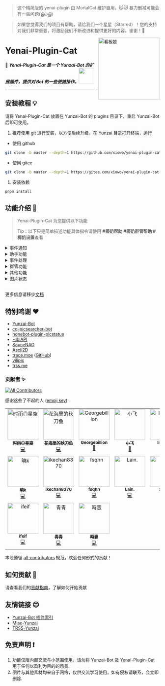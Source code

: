 > 这个精简版的 yenai-plugin 由 MortalCat 维护自用，🐱🐱 暴力删减可能会有一些问题(இωஇ)

> 如果您觉得我们的项目有帮助，请给我们一个星星（Starred）！您的支持对我们非常重要，将激励我们不断改进和提供更好的内容。谢谢！🙏

<img src="resources/img/logo.gif" alt="看板娘" width = "200" align="right">

<div align="left">

# Yenai-Plugin-Cat

🐑 **_Yenai-Plugin-Cat 是一个 Yunzai-Bot 的扩展插件，提供对 Bot 的一些便捷操作。_**<img src="https://media.giphy.com/media/mGcNjsfWAjY5AEZNw6/giphy.gif" width="50">

---

## 安装教程 💡

请将 Yenai-Plugin-Cat 放置在 Yunzai-Bot 的 plugins 目录下，重启 Yunzai-Bot 后即可使用。

1. 推荐使用 git 进行安装，以方便后续升级。在 Yunzai 目录打开终端，运行

- 使用 github

```sh
git clone -b master --depth=1 https://github.com/xiowo/yenai-plugin-cat.git ./plugins/yenai-plugin-cat
```

- 使用 gitee

```sh
git clone -b master --depth=1 https://gitee.com/xiowo/yenai-plugin-cat.git ./plugins/yenai-plugin-cat
```

1. 安装依赖

```sh
pnpm install
```

## 功能介绍 📖

> Yenai-Plugin-Cat 为您提供以下功能
>
> Tip：以下只是简单描述功能具体指令请使用 **#椰奶帮助 #椰奶群管帮助 #椰奶设置**查看

<details>
  <summary>事件通知</summary>

- [x] 撤回监听

- [x] 好友申请

- [x] 群邀请

- [x] 好友|群 列表变动

- [x] 好友|群 消息

- [x] Bot 被禁言

Tip：具体可使用 **#椰奶设置** 查看

</details>

<details>
  <summary>助手功能</summary>

- [x] 发送 群聊|好友 消息

- [x] 改头像 | 改昵称 | 改状态 | 改昵称 | 改签名 | 改性别

- [x] 删好友 | 退群

- [x] 获取 好友|群 列表

- [x] 增 删 查 说说

- [x] 开启/关闭戳一戳

- [x] 增 删 黑/白名单

</details>

<details>
  <summary>事件处理</summary>

- [x] 同意|拒绝 好友申请

- [x] 同意|拒绝 群邀请

- [x] 回复好友消息

- [x] 查看现有好友申请/群邀请

- [x] 同意/拒绝全部好友申请/群邀请

- [x] 查看全部请求
- [ ] 查看/回添 单向好友

</details>

<details>
  <summary>群管功能</summary>

- [x] (全体)?禁言|解禁

- [x] 允许|禁止 匿名

- [x] 踢@群员

- [x] 设置|取消 管理

- [x] 增 删 查 公告

- [x] 我要自闭

- [x] 申请头衔

- [x] 修改头衔

- [x] 头衔屏蔽词

- [x] 查看/清理多久没发言的人

- [x] 查看/清理从未发言的人

- [x] 查看最近入群情况

- [x] 获取禁言列表

- [x] 解除全部禁言

- [x] 加群申请处理

- [x] 白名单

- [ ] 黑名单

- [x] 哪个叼毛是龙王

Tip：具体可使用 **#椰奶群管帮助** 查看

  </details>

<details>
  <summary>其他功能</summary>

- [x] GitHub 解析

- [x] 赞我（支持陌生人点赞）

- [x] 支付宝到账语音

</details>

<details>
  <summary>图片状态</summary>

 <img src="resources/img/state.jpg" alt="状态" width = "300" />

状态 Pro

<img src="resources/img/statePro.jpg" alt="状态" width = "300" />

</details>

<br>

更多信息请移步[文档](https://yenai.trss.me)

## 特别鸣谢 ❤️

- [Yunzai-Bot](https://gitee.com/Le-niao/Yunzai-Bot)
- [cq-picsearcher-bot](https://github.com/Tsuk1ko/cq-picsearcher-bot)
- [nonebot-plugin-picstatus](https://github.com/lgc2333/nonebot-plugin-picstatus)
- [HibiAPI](https://github.com/mixmoe/HibiAPI)
- [SauceNAO](https://saucenao.com/)
- [Ascii2D](https://ascii2d.net/)
- [trace.moe](https://trace.moe) ([GitHub](https://github.com/soruly/trace.moe))
- [vilipix](https://www.vilipix.com/)
- [trss.me](https://trss.me)

### 贡献者 ✨

<!-- ALL-CONTRIBUTORS-BADGE:START - Do not remove or modify this section -->

[![All Contributors](https://img.shields.io/badge/all_contributors-17-orange.svg?style=flat-square)](#contributors-)

<!-- ALL-CONTRIBUTORS-BADGE:END -->

感谢这些了不起的人 ([emoji key](https://allcontributors.org/docs/en/emoji-key)):

<!-- ALL-CONTRIBUTORS-LIST:START - Do not remove or modify this section -->
<!-- prettier-ignore-start -->
<!-- markdownlint-disable -->
<table>
  <tbody>
    <tr>
      <td align="center" valign="top" width="14.28%"><a href="https://github.com/TimeRainStarSky"><img src="https://avatars.githubusercontent.com/u/63490117?v=4?s=100" width="100px;" alt="时雨◎星空"/><br /><sub><b>时雨◎星空</b></sub></a><br /><a href="https://github.com/yeyang52/yenai-plugin/commits?author=TimeRainStarSky" title="Code">💻</a></td>
      <td align="center" valign="top" width="14.28%"><a href="https://github.com/Saury-loser"><img src="https://avatars.githubusercontent.com/u/106982493?v=4?s=100" width="100px;" alt="花海里的秋刀鱼"/><br /><sub><b>花海里的秋刀鱼</b></sub></a><br /><a href="https://github.com/yeyang52/yenai-plugin/commits?author=Saury-loser" title="Code">💻</a></td>
      <td align="center" valign="top" width="14.28%"><a href="https://github.com/Georgebillion"><img src="https://avatars.githubusercontent.com/u/40432824?v=4?s=100" width="100px;" alt="Georgebillion"/><br /><sub><b>Georgebillion</b></sub></a><br /><a href="#ideas-Georgebillion" title="Ideas, Planning, & Feedback">🤔</a></td>
      <td align="center" valign="top" width="14.28%"><a href="https://github.com/xfdown"><img src="https://avatars.githubusercontent.com/u/42599406?v=4?s=100" width="100px;" alt="小飞"/><br /><sub><b>小飞</b></sub></a><br /><a href="#ideas-xfdown" title="Ideas, Planning, & Feedback">🤔</a></td>
      <td align="center" valign="top" width="14.28%"><a href="https://github.com/liuzj288"><img src="https://avatars.githubusercontent.com/u/13833404?v=4?s=100" width="100px;" alt="liuzj288"/><br /><sub><b>liuzj288</b></sub></a><br /><a href="https://github.com/yeyang52/yenai-plugin/commits?author=liuzj288" title="Code">💻</a></td>
      <td align="center" valign="top" width="14.28%"><a href="https://github.com/OKKOM2020"><img src="https://avatars.githubusercontent.com/u/88592811?v=4?s=100" width="100px;" alt="OKKOM2020"/><br /><sub><b>OKKOM2020</b></sub></a><br /><a href="https://github.com/yeyang52/yenai-plugin/commits?author=OKKOM2020" title="Documentation">📖</a></td>
      <td align="center" valign="top" width="14.28%"><a href="https://github.com/kmiit"><img src="https://avatars.githubusercontent.com/u/61952405?v=4?s=100" width="100px;" alt="大可鸭"/><br /><sub><b>大可鸭</b></sub></a><br /><a href="https://github.com/yeyang52/yenai-plugin/commits?author=kmiit" title="Code">💻</a></td>
    </tr>
    <tr>
      <td align="center" valign="top" width="14.28%"><a href="https://github.com/SmallK111407"><img src="https://avatars.githubusercontent.com/u/108290923?v=4?s=100" width="100px;" alt="曉k"/><br /><sub><b>曉k</b></sub></a><br /><a href="https://github.com/yeyang52/yenai-plugin/commits?author=SmallK111407" title="Code">💻</a></td>
      <td align="center" valign="top" width="14.28%"><a href="https://github.com/ikechan8370"><img src="https://avatars.githubusercontent.com/u/21212372?v=4?s=100" width="100px;" alt="ikechan8370"/><br /><sub><b>ikechan8370</b></sub></a><br /><a href="https://github.com/yeyang52/yenai-plugin/commits?author=ikechan8370" title="Code">💻</a></td>
      <td align="center" valign="top" width="14.28%"><a href="https://github.com/fsqhn"><img src="https://avatars.githubusercontent.com/u/13745793?v=4?s=100" width="100px;" alt="fsqhn"/><br /><sub><b>fsqhn</b></sub></a><br /><a href="https://github.com/yeyang52/yenai-plugin/commits?author=fsqhn" title="Code">💻</a></td>
      <td align="center" valign="top" width="14.28%"><a href="https://github.com/Loli-Lain"><img src="https://avatars.githubusercontent.com/u/74231782?v=4?s=100" width="100px;" alt="Lain."/><br /><sub><b>Lain.</b></sub></a><br /><a href="https://github.com/yeyang52/yenai-plugin/commits?author=Loli-Lain" title="Code">💻</a></td>
      <td align="center" valign="top" width="14.28%"><a href="https://github.com/Denfenglai"><img src="https://avatars.githubusercontent.com/u/129082426?v=4?s=100" width="100px;" alt="等风来"/><br /><sub><b>等风来</b></sub></a><br /><a href="https://github.com/yeyang52/yenai-plugin/commits?author=Denfenglai" title="Code">💻</a></td>
      <td align="center" valign="top" width="14.28%"><a href="https://fuxuan.org/"><img src="https://avatars.githubusercontent.com/u/59615518?v=4?s=100" width="100px;" alt="Sora"/><br /><sub><b>Sora</b></sub></a><br /><a href="https://github.com/yeyang52/yenai-plugin/commits?author=8852690" title="Code">💻</a></td>
      <td align="center" valign="top" width="14.28%"><a href="https://github.com/batvbs"><img src="https://avatars.githubusercontent.com/u/60730393?v=4?s=100" width="100px;" alt="batvbs"/><br /><sub><b>batvbs</b></sub></a><br /><a href="https://github.com/yeyang52/yenai-plugin/commits?author=batvbs" title="Code">💻</a></td>
    </tr>
    <tr>
      <td align="center" valign="top" width="14.28%"><a href="https://github.com/ifeif"><img src="https://avatars.githubusercontent.com/u/36729028?v=4?s=100" width="100px;" alt="ifeif"/><br /><sub><b>ifeif</b></sub></a><br /><a href="https://github.com/yeyang52/yenai-plugin/commits?author=ifeif" title="Code">💻</a></td>
      <td align="center" valign="top" width="14.28%"><a href="https://github.com/Jin1c-3"><img src="https://avatars.githubusercontent.com/u/126029323?v=4?s=100" width="100px;" alt="青青"/><br /><sub><b>青青</b></sub></a><br /><a href="https://github.com/yeyang52/yenai-plugin/commits?author=Jin1c-3" title="Code">💻</a></td>
      <td align="center" valign="top" width="14.28%"><a href="https://github.com/KBVsent"><img src="https://avatars.githubusercontent.com/u/137363396?v=4?s=100" width="100px;" alt="時壹"/><br /><sub><b>時壹</b></sub></a><br /><a href="https://github.com/yeyang52/yenai-plugin/commits?author=KBVsent" title="Code">💻</a></td>
    </tr>
  </tbody>
</table>

<!-- markdownlint-restore -->
<!-- prettier-ignore-end -->

<!-- ALL-CONTRIBUTORS-LIST:END -->

本段遵循 [all-contributors](https://github.com/all-contributors/all-contributors) 规范，欢迎任何形式的贡献！

## 如何贡献 🤔

请查看我们的[贡献指南](CONTRIBUTING.md)，了解如何开始贡献

## 友情链接 😊

- [Yunzai-Bot 插件索引](https://gitee.com/yhArcadia/Yunzai-Bot-plugins-index)
- [Miao-Yunzai](https://gitee.com/yoimiya-kokomi/Miao-Yunzai)
- [TRSS-Yunzai](https://gitee.com/TimeRainStarSky/Yunzai)

## 免责声明 ❗

1. 功能仅限内部交流与小范围使用，请勿将 Yunzai-Bot 及 Yenai-Plugin-Cat 用于任何以盈利为目的的场景.
2. 图片与其他素材均来自于网络，仅供交流学习使用，如有侵权请联系，会立即删除.

